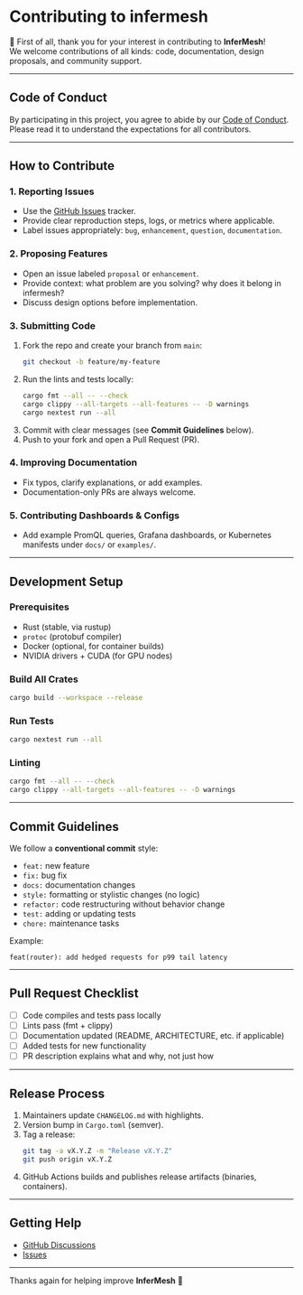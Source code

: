 # Contributing to infermesh

🎉 First of all, thank you for your interest in contributing to **InferMesh**!  
We welcome contributions of all kinds: code, documentation, design proposals, and community support.

---

## Code of Conduct

By participating in this project, you agree to abide by our [Code of Conduct](CODE_OF_CONDUCT.md).  
Please read it to understand the expectations for all contributors.

---

## How to Contribute

### 1. Reporting Issues
- Use the [GitHub Issues](https://github.com/redbco/infermesh/issues) tracker.
- Provide clear reproduction steps, logs, or metrics where applicable.
- Label issues appropriately: `bug`, `enhancement`, `question`, `documentation`.

### 2. Proposing Features
- Open an issue labeled `proposal` or `enhancement`.
- Provide context: what problem are you solving? why does it belong in infermesh?
- Discuss design options before implementation.

### 3. Submitting Code
1. Fork the repo and create your branch from `main`:
   ```bash
   git checkout -b feature/my-feature
   ```
2. Run the lints and tests locally:
   ```bash
   cargo fmt --all -- --check
   cargo clippy --all-targets --all-features -- -D warnings
   cargo nextest run --all
   ```
3. Commit with clear messages (see **Commit Guidelines** below).
4. Push to your fork and open a Pull Request (PR).

### 4. Improving Documentation
- Fix typos, clarify explanations, or add examples.  
- Documentation-only PRs are always welcome.

### 5. Contributing Dashboards & Configs
- Add example PromQL queries, Grafana dashboards, or Kubernetes manifests under `docs/` or `examples/`.

---

## Development Setup

### Prerequisites
- Rust (stable, via rustup)
- `protoc` (protobuf compiler)
- Docker (optional, for container builds)
- NVIDIA drivers + CUDA (for GPU nodes)

### Build All Crates
```bash
cargo build --workspace --release
```

### Run Tests
```bash
cargo nextest run --all
```

### Linting
```bash
cargo fmt --all -- --check
cargo clippy --all-targets --all-features -- -D warnings
```

---

## Commit Guidelines

We follow a **conventional commit** style:

- `feat:` new feature  
- `fix:` bug fix  
- `docs:` documentation changes  
- `style:` formatting or stylistic changes (no logic)  
- `refactor:` code restructuring without behavior change  
- `test:` adding or updating tests  
- `chore:` maintenance tasks

Example:
```
feat(router): add hedged requests for p99 tail latency
```

---

## Pull Request Checklist

- [ ] Code compiles and tests pass locally  
- [ ] Lints pass (fmt + clippy)  
- [ ] Documentation updated (README, ARCHITECTURE, etc. if applicable)  
- [ ] Added tests for new functionality  
- [ ] PR description explains what and why, not just how  

---

## Release Process

1. Maintainers update `CHANGELOG.md` with highlights.
2. Version bump in `Cargo.toml` (semver).
3. Tag a release:  
   ```bash
   git tag -a vX.Y.Z -m "Release vX.Y.Z"
   git push origin vX.Y.Z
   ```
4. GitHub Actions builds and publishes release artifacts (binaries, containers).

---

## Getting Help

- [GitHub Discussions](https://github.com/redbco/infermesh/discussions)
- [Issues](https://github.com/redbco/infermesh/issues)

---

Thanks again for helping improve **InferMesh** 💜
